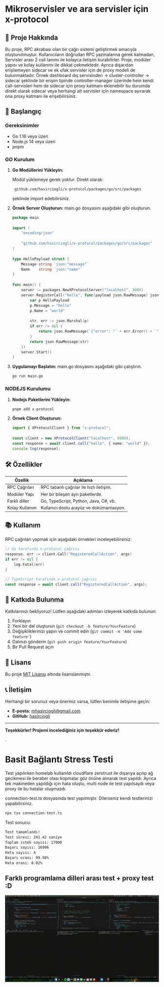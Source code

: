 # Mikroservisler ve ara servisler için x-protocol

## 📖 Proje Hakkında

Bu proje, RPC akrabası olan bir çağrı sistemi geliştirmek amacıyla oluşturulmuştur. Kullanıcıların doğrudan RPC yazmalarına gerek kalmadan, Servisler arası 2 call tanımı ile kolayca iletişim kurabilirler. Proje, modüler yapısı ve kolay kullanımı ile dikkat çekmektedir. Ayrıca dışarıdan erişilemeyen sidecar ve ek ufak servisler için de proxy modeli de bulunmaktadır. Örnek dashboard dış servisinden -> cluster-controller -> sidecar şeklinde bir erişim tipinde controller-manager üzerinde hem kendi call-servisleri hem de sidecar için proxy katmanı eklenebilir bu durumda direkt olarak sidecar veya herhangi alt servisler için namespace ayırarak ona proxy katmanı ile erişebilirsiniz.

## 🚀 Başlangıç

### Gereksinimler

- Go 1.16 veya üzeri
- Node.js 14 veya üzeri
- pnpm

### GO Kurulum

1. **Go Modüllerini Yükleyin:**

   Modül yüklemeye gerek yoktur. Direkt olarak:

   ```txt
    github.com/hasirciogli/x-protocol/packages/go/src/packages
   ```

   şeklinde import edebilirsiniz.

2. **Örnek Server Oluşturun:**
   main.go dosyasını aşağıdaki gibi oluşturun.

   ```GO
   package main

   import (
       "encoding/json"

       "github.com/hasirciogli/x-protocol/packages/go/src/packages"
   )

   type HelloPayload struct {
       Message string `json:"message"`
       Name    string `json:"name"`
   }

   func main() {
       server := packages.NewXProtocolServer("localhost", 8080)
       server.RegisterCall("hello", func(payload json.RawMessage) json.RawMessage {
           var p HelloPayload
           p.Message = "hello"
           p.Name = "world"

           str, err := json.Marshal(p)
           if err != nil {
               return json.RawMessage(`{"error": "` + err.Error() + `"}`)
           }
           return json.RawMessage(str)
       })
       server.Start()
   }
   ```

3. **Uygulamayı Başlatın:**
   main.go dosyasını aşağıdaki gibi çalıştırın.
   ```bash
   go run main.go
   ```

### NODEJS Kurulumu

1. **Nodejs Paketlerini Yükleyin:**

   ```bash
   pnpm add x-protocol
   ```

2. **Örnek Client Oluşturun:**

   ```typescript
   import { XProtocolClient } from "x-protocol";

   const client = new XProtocolClient("localhost", 8080);
   const response = await client.call("hello", { name: "world" });
   console.log(response);
   ```

## 🛠️ Özellikler

| Özellik        | Açıklama                                 |
| -------------- | ---------------------------------------- |
| RPC Çağrıları  | RPC tabanlı çağrılar ile hızlı iletişim. |
| Modüler Yapı   | Her bir bileşen ayrı paketlerde.         |
| Farklı diller  | Go, TypeScript, Python, Java, C#, vb.    |
| Kolay Kullanım | Kullanıcı dostu arayüz ve dokümantasyon. |

## 📚 Kullanım

RPC çağrıları yapmak için aşağıdaki örnekleri inceleyebilirsiniz:

```go
// Go tarafında x-protocol çağrısı
response, err := client.Call("RegisteredCallAction", args)
if err != nil {
    log.Fatal(err)
}
```

```typescript
// TypeScript tarafında x-protocol çağrısı
const response = await client.call("RegisteredCallAction", args);
```

## 🎨 Katkıda Bulunma

Katkılarınızı bekliyoruz! Lütfen aşağıdaki adımları izleyerek katkıda bulunun:

1. Forklayın
2. Yeni bir dal oluşturun (`git checkout -b feature/YourFeature`)
3. Değişikliklerinizi yapın ve commit edin (`git commit -m 'Add some feature'`)
4. Dalınızı gönderin (`git push origin feature/YourFeature`)
5. Bir Pull Request açın

## 📄 Lisans

Bu proje [MIT Lisansı](LICENSE) altında lisanslanmıştır.

## 📞 İletişim

Herhangi bir sorunuz veya öneriniz varsa, lütfen benimle iletişime geçin:

- **E-posta:** mhasirciogli@gmail.com
- **GitHub:** [hasirciogli](https://github.com/hasirciogli)

---

**Teşekkürler! Projemi incelediğiniz için teşekkür ederiz!**

.

# Basit Bağlantı Stress Testi

Test yapılırken homelab kullanıldı cloudflare zerotrust ile dışarıya açılıp ağ gecikmesi ile beraber olası kopmalar göz önüne alınarak test yapıldı. Ayrıca tek makineden yapıldığı için hata oluştu, multi node ile test yapılsaydı veya proxy ile bu hatalar oluşmazdı.

connection-test.ts dosyasında test yapılmıştır. Dilerseniz kendi testlerinizi yapabilirsiniz.

```bash
npx tsx connection-test.ts
```

Test sonucu:

```bash
Test tamamlandı!
Test süresi: 241.42 saniye
Toplam istek sayısı: 17000
Başarı sayısı: 16996
Hata sayısı: 4
Başarı oranı: 99.98%
Hata oranı: 0.02%
```

## Farklı programlama dilleri arası test + proxy test :D

![x-protocol-multi-language-test](assets/images/x-protocol-multi-language-test.gif)
